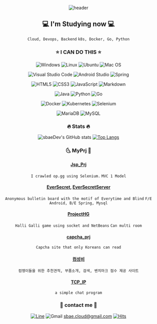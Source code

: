 <div align="center">

![header](https://capsule-render.vercel.app/api?type=slice&color=auto&height=200&section=header&text=sbae%20GitHub&fontSize=80)

## 💻 I'm Studying now 💻

`Cloud, Devops, Backend`
`k8s, Docker, Go, Python`

### ⭐️ I CAN DO THIS ⭐️

![Windows](https://img.shields.io/badge/Windows-0078D6?style=for-the-badge&logo=windows&logoColor=white) ![Linux](https://img.shields.io/badge/Linux-FCC624?style=for-the-badge&logo=linux&logoColor=black) ![Ubuntu](https://img.shields.io/badge/Ubuntu-E95420?style=for-the-badge&logo=ubuntu&logoColor=white) ![Mac OS](https://img.shields.io/badge/mac%20os-000000?style=for-the-badge&logo=macos&logoColor=F0F0F0)

![Visual Studio Code](https://img.shields.io/badge/Visual%20Studio%20Code-0078d7.svg?style=for-the-badge&logo=visual-studio-code&logoColor=white) ![Android Studio](https://img.shields.io/badge/Android%20Studio-3DDC84.svg?style=for-the-badge&logo=android-studio&logoColor=white) ![Spring](https://img.shields.io/badge/spring-%236DB33F.svg?style=for-the-badge&logo=spring&logoColor=white)

![HTML5](https://img.shields.io/badge/html5-%23E34F26.svg?style=for-the-badge&logo=html5&logoColor=white) ![CSS3](https://img.shields.io/badge/css3-%231572B6.svg?style=for-the-badge&logo=css3&logoColor=white) ![JavaScript](https://img.shields.io/badge/javascript-%23323330.svg?style=for-the-badge&logo=javascript&logoColor=%23F7DF1E) ![Markdown](https://img.shields.io/badge/markdown-%23000000.svg?style=for-the-badge&logo=markdown&logoColor=white)

![Java](https://img.shields.io/badge/java-%23ED8B00.svg?style=for-the-badge&logo=java&logoColor=white) ![Python](https://img.shields.io/badge/python-3670A0?style=for-the-badge&logo=python&logoColor=ffdd54) ![Go](https://img.shields.io/badge/go-%2300ADD8.svg?style=for-the-badge&logo=go&logoColor=white)

![Docker](https://img.shields.io/badge/docker-%230db7ed.svg?style=for-the-badge&logo=docker&logoColor=white) ![Kubernetes](https://img.shields.io/badge/kubernetes-%23326ce5.svg?style=for-the-badge&logo=kubernetes&logoColor=white) ![Selenium](https://img.shields.io/badge/-selenium-%43B02A?style=for-the-badge&logo=selenium&logoColor=white)

![MariaDB](https://img.shields.io/badge/MariaDB-003545?style=for-the-badge&logo=mariadb&logoColor=white) ![MySQL](https://img.shields.io/badge/mysql-%2300f.svg?style=for-the-badge&logo=mysql&logoColor=white)

### 🔥 Stats 🔥

![sbaeDev's GitHub stats](https://github-readme-stats.vercel.app/api?username=sbaeDev&show_icons=true&theme=dracula) [![Top Langs](https://github-readme-stats.vercel.app/api/top-langs/?username=anuraghazra&layout=compact)](https://github.com/anuraghazra/github-readme-stats)


### 🌜 MyPrj 🌛

#### [Jsp_Prj](https://github.com/oh4842/Jsp_Prj)

`I crawled op.gg using Selenium.`
`MVC 1 Model`

#### [EverSecret](https://github.com/oh4842/EverSecret), [EverSecretServer](https://github.com/oh4842/EverSecretServer)

`Anonymous bulletin board with the motif of Everytime and Blind`
`F/E Android, B/E Spring, Mysql`

#### [ProjectHG](https://github.com/oh4842/ProjectHG)

`Halli Galli game using socket and NetBeans`
`Can multi room`

#### [capcha_prj](https://github.com/oh4842/capcha_prj)

`Capcha site that only Koreans can read`

#### [컴성비](https://github.com/oh4842/2021_1_startup)

`컴맹이들을 위한 추천견적, 부품소개, 검색, 벤치마크 점수 제공 사이트`

#### [TCP_IP](https://github.com/oh4842/TCP_IP_Final)

`a simple chat program`

### 📂 contact me 📂

[![Line](https://img.shields.io/badge/Line-00C300?style=for-the-badge&logo=line&logoColor=white)](https://line.me/ti/p/f-2lS5ldzE)
![Gmail](https://img.shields.io/badge/Gmail-D14836?style=for-the-badge&logo=gmail&logoColor=white)
sbae.cloud@gmail.com
[![Hits](https://hits.seeyoufarm.com/api/count/incr/badge.svg?url=https%3A%2F%2Fgithub.com%2Fsbae%2Fhit-counter&count_bg=%2379C83D&title_bg=%23555555&icon=&icon_color=%23E7E7E7&title=hits&edge_flat=false)](https://hits.seeyoufarm.com)
</div>

<!--
**sbaeDev/sbaeDev** is a ✨ _special_ ✨ repository because its `README.md` (this file) appears on your GitHub profile.

Here are some ideas to get you started:

- 🔭 I’m currently working on ...
- 🌱 I’m currently learning ...
- 👯 I’m looking to collaborate on ...
- 🤔 I’m looking for help with ...
- 💬 Ask me about ...
- 📫 How to reach me: ...
- 😄 Pronouns: ...
- ⚡ Fun fact: ...
-->
